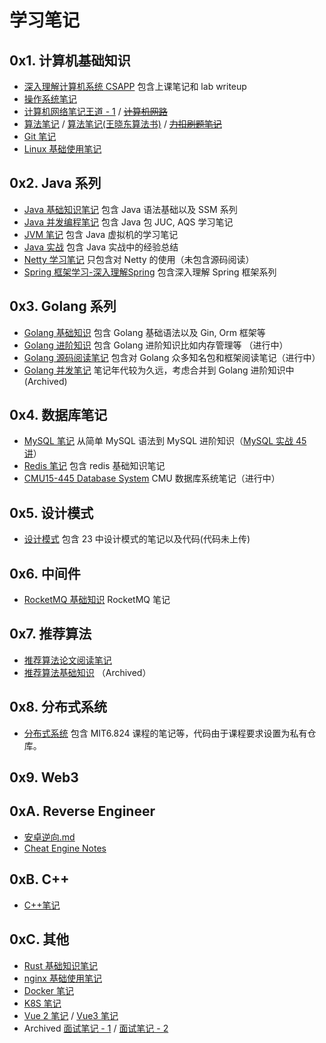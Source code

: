 # 学习笔记

## 0x1. 计算机基础知识

* [深入理解计算机系统 CSAPP](csapp.md) 包含上课笔记和 lab writeup
* [操作系统笔记](操作系统笔记.md)
* [计算机网络笔记王道 - 1](计算机网络MOOC.md) / [<del>计算机网路</del>](计算机网路.md)
* [算法笔记](算法心法.md) / [算法笔记(王晓东算法书)](algorithm.md) / [<del>力扣刷题笔记</del>](力扣刷题笔记.md)
* [Git 笔记](git_notes.md)
* [Linux 基础使用笔记](Linux笔记.md)

## 0x2. Java 系列

* [Java 基础知识笔记](Java笔记.md) 包含 Java 语法基础以及 SSM 系列
* [Java 并发编程笔记](Java高并发.md) 包含 Java 包 JUC, AQS 学习笔记
* [JVM 笔记](JVM知识.md) 包含 Java 虚拟机的学习笔记
* [Java 实战](Java实战.md) 包含 Java 实战中的经验总结
* [Netty 学习笔记](netty.md) 只包含对 Netty 的使用（未包含源码阅读）
* [Spring 框架学习-深入理解Spring](深入理解Spring.md) 包含深入理解 Spring 框架系列

## 0x3. Golang 系列

* [Golang 基础知识](GoNotes.md) 包含 Golang 基础语法以及 Gin, Orm 框架等
* [Golang 进阶知识](GoAdvance.md) 包含 Golang 进阶知识比如内存管理等 （进行中）
* [Golang 源码阅读笔记](GoSourceCode.md) 包含对 Golang 众多知名包和框架阅读笔记（进行中）
* [Golang 并发笔记](GoConcurrency.md) 笔记年代较为久远，考虑合并到 Golang 进阶知识中 (Archived)

## 0x4. 数据库笔记

* [MySQL 笔记](database.md) 从简单 MySQL 语法到 MySQL 进阶知识（[MySQL 实战 45 讲](https://time.geekbang.org/column/intro/100020801)）
* [Redis 笔记](redis.md) 包含 redis 基础知识笔记
* [CMU15-445 Database System](15445.md) CMU 数据库系统笔记（进行中）

## 0x5. 设计模式

* [设计模式](designpattern.md) 包含 23 中设计模式的笔记以及代码(代码未上传)

## 0x6. 中间件

* [RocketMQ 基础知识](rocketmq.md) RocketMQ 笔记

## 0x7. 推荐算法

* [推荐算法论文阅读笔记](PaperReading.md)
* [推荐算法基础知识](RecSys.md) （Archived）

## 0x8. 分布式系统

* [分布式系统](分布式系统.md) 包含 MIT6.824 课程的笔记等，代码由于课程要求设置为私有仓库。

## 0x9. Web3

## 0xA. Reverse Engineer

* [安卓逆向.md](安卓逆向.md)
* [Cheat Engine Notes](CheatEngineNotes.md)

## 0xB. C++

* [C++笔记](C++Note.md)

## 0xC. 其他

* [Rust 基础知识笔记](rust.md)
* [nginx 基础使用笔记](nginx.md)
* [Docker 笔记](DockerNotes.md)
* [K8S 笔记](kubernetes.md)
* [Vue 2 笔记](vue.md) / [Vue3 笔记](vue3.md)
* Archived [面试笔记 - 1](exp.md) / [面试笔记 - 2](GoJobs.md)